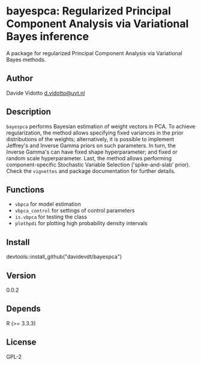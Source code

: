 # bayespca: Regularized Principal Component Analysis via Variational Bayes inference   
A package for regularized Principal Component Analysis via Variational Bayes methods. 

## Author
Davide Vidotto <d.vidotto@uvt.nl> 

## Description
`bayespca` performs Bayesian estimation of weight vectors in PCA.
    To achieve regularization, the method allows specifying fixed variances
    in the prior distributions of the weights; alternatively, it is possible
    to implement Jeffrey's and  Inverse Gamma priors on such parameters.
    In turn, the Inverse Gamma's can have fixed shape hyperparameter; and
    fixed or random scale hyperparameter. Last, the method allows performing
    component-specific Stochastic Variable Selection ('spike-and-slab' prior).
    Check the ```vignettes``` and package documentation for further details. 

## Functions

* ```vbpca``` for model estimation
* ```vbpca_control``` for settings of control parameters
* ```is.vbpca``` for testing the class
* ```plothpdi``` for plotting high probability density intervals

## Install
devtools::install_github("davidevdt/bayespca")

## Version
0.0.2

## Depends 
R (>= 3.3.3)

## License 
GPL-2



